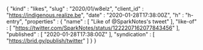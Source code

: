 {
  "kind" : "likes",
  "slug" : "2020/01/w8elz",
  "client_id" : "https://indigenous.realize.be",
  "date" : "2020-01-28T17:38:00Z",
  "h" : "h-entry",
  "properties" : {
    "name" : [ "Like of @SparkNotes's tweet" ],
    "like-of" : [ "https://twitter.com/SparkNotes/status/1222207162077843456" ],
    "published" : [ "2020-01-28T17:38:00Z" ],
    "syndication" : [ "https://brid.gy/publish/twitter" ]
  }
}
